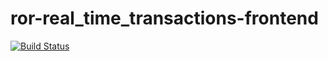 # ror-real_time_transactions-frontend

[![Build Status](https://travis-ci.org/AndresFMoya/ror-real_time_transactions-frontend.svg?branch=develop)](https://travis-ci.org/AndresFMoya/ror-real_time_transactions-frontend)
